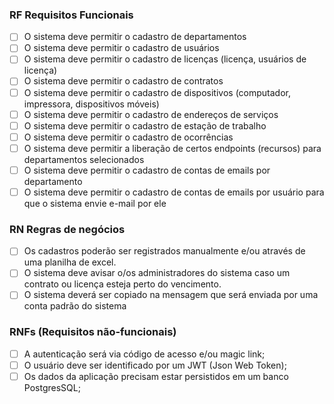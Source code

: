 ### RF Requisitos Funcionais

- [ ] O sistema deve permitir o cadastro de departamentos
- [ ] O sistema deve permitir o cadastro de usuários
- [ ] O sistema deve permitir o cadastro de licenças (licença, usuários de licença)
- [ ] O sistema deve permitir o cadastro de contratos
- [ ] O sistema deve permitir o cadastro de dispositivos (computador, impressora, dispositivos móveis)
- [ ] O sistema deve permitir o cadastro de endereços de serviços
- [ ] O sistema deve permitir o cadastro de estação de trabalho
- [ ] O sistema deve permitir o cadastro de ocorrências
- [ ] O sistema deve permitir a liberação de certos endpoints (recursos) para departamentos selecionados
- [ ] O sistema deve permitir o cadastro de contas de emails por departamento
- [ ] O sistema deve permitir o cadastro de contas de emails por usuário para que o sistema envie e-mail por ele

### RN Regras de negócios
- [ ] Os cadastros poderão ser registrados manualmente e/ou através de uma planilha de excel.
- [ ] O sistema deve avisar o/os administradores do sistema caso um contrato ou licença esteja perto do vencimento.
- [ ] O sistema deverá ser copiado na mensagem que será enviada por uma conta padrão do sistema

### RNFs (Requisitos não-funcionais)

- [ ] A autenticação será via código de acesso e/ou magic link;
- [ ] O usuário deve ser identificado por um JWT (Json Web Token);
- [ ] Os dados da aplicação precisam estar persistidos em um banco PostgresSQL;